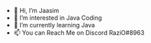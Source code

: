 - 👋 Hi, I’m Jaasim
- 👀 I’m interested in Java Coding
- 🌱 I’m currently learning Java
- 📫 You can Reach Me on Discord RaziO#8963

<!---
Jaasim2008/Jaasim2008 is a ✨ special ✨ repository because its `README.md` (this file) appears on your GitHub profile.
You can click the Preview link to take a look at your changes.
--->
